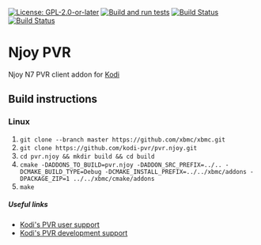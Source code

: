 [![License: GPL-2.0-or-later](https://img.shields.io/badge/License-GPL%20v2+-blue.svg)](LICENSE.md)
[![Build and run tests](https://github.com/kodi-pvr/pvr.njoy/actions/workflows/build.yml/badge.svg?branch=Omega)](https://github.com/kodi-pvr/pvr.njoy/actions/workflows/build.yml)
[![Build Status](https://dev.azure.com/teamkodi/kodi-pvr/_apis/build/status/kodi-pvr.pvr.njoy?branchName=Omega)](https://dev.azure.com/teamkodi/kodi-pvr/_build/latest?definitionId=65&branchName=Omega)
[![Build Status](https://jenkins.kodi.tv/view/Addons/job/kodi-pvr/job/pvr.njoy/job/Omega/badge/icon)](https://jenkins.kodi.tv/blue/organizations/jenkins/kodi-pvr%2Fpvr.njoy/branches/)

# Njoy PVR
Njoy N7 PVR client addon for [Kodi](https://kodi.tv)

## Build instructions

### Linux

1. `git clone --branch master https://github.com/xbmc/xbmc.git`
2. `git clone https://github.com/kodi-pvr/pvr.njoy.git`
3. `cd pvr.njoy && mkdir build && cd build`
4. `cmake -DADDONS_TO_BUILD=pvr.njoy -DADDON_SRC_PREFIX=../.. -DCMAKE_BUILD_TYPE=Debug -DCMAKE_INSTALL_PREFIX=../../xbmc/addons -DPACKAGE_ZIP=1 ../../xbmc/cmake/addons`
5. `make`

##### Useful links

* [Kodi's PVR user support](https://forum.kodi.tv/forumdisplay.php?fid=167)
* [Kodi's PVR development support](https://forum.kodi.tv/forumdisplay.php?fid=136)
